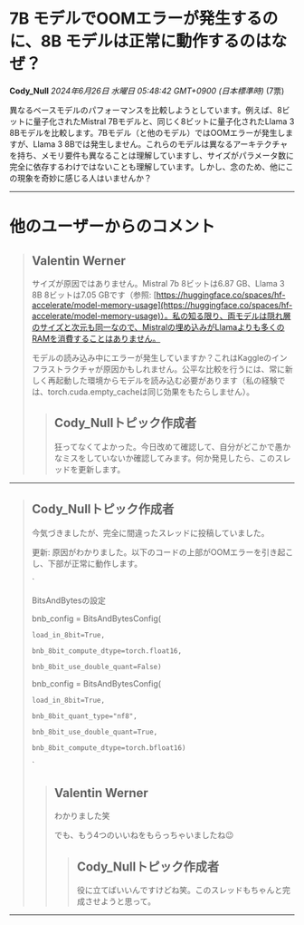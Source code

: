 # 7B モデルでOOMエラーが発生するのに、8B モデルは正常に動作するのはなぜ？

**Cody_Null** *2024年6月26日 水曜日 05:48:42 GMT+0900 (日本標準時)* (7票)

異なるベースモデルのパフォーマンスを比較しようとしています。例えば、8ビットに量子化されたMistral 7Bモデルと、同じく8ビットに量子化されたLlama 3 8Bモデルを比較します。7Bモデル（と他のモデル）ではOOMエラーが発生しますが、Llama 3 8Bでは発生しません。これらのモデルは異なるアーキテクチャを持ち、メモリ要件も異なることは理解していますし、サイズがパラメータ数に完全に依存するわけではないことも理解しています。しかし、念のため、他にこの現象を奇妙に感じる人はいませんか？

---
# 他のユーザーからのコメント

> ## Valentin Werner
> 
> サイズが原因ではありません。Mistral 7b 8ビットは6.87 GB、Llama 3 8B 8ビットは7.05 GBです（参照: [https://huggingface.co/spaces/hf-accelerate/model-memory-usage](https://huggingface.co/spaces/hf-accelerate/model-memory-usage)）。私の知る限り、両モデルは隠れ層のサイズと次元も同一なので、Mistralの埋め込みがLlamaよりも多くのRAMを消費することはありません。
> 
> モデルの読み込み中にエラーが発生していますか？これはKaggleのインフラストラクチャが原因かもしれません。公平な比較を行うには、常に新しく再起動した環境からモデルを読み込む必要があります（私の経験では、torch.cuda.empty_cacheは同じ効果をもたらしません）。
> 
> 
> 
> > ## Cody_Nullトピック作成者
> > 
> > 狂ってなくてよかった。今日改めて確認して、自分がどこかで愚かなミスをしていないか確認してみます。何か発見したら、このスレッドを更新します。
> > 
> > 
> > 
---
> ## Cody_Nullトピック作成者
> 
> 今気づきましたが、完全に間違ったスレッドに投稿していました。
> 
> 更新: 原因がわかりました。以下のコードの上部がOOMエラーを引き起こし、下部が正常に動作します。
> 
> `
> 
> BitsAndBytesの設定
> 
> bnb_config =  BitsAndBytesConfig(
> 
>     load_in_8bit=True,
> 
>     bnb_8bit_compute_dtype=torch.float16,
> 
>     bnb_8bit_use_double_quant=False)
> 
> bnb_config = BitsAndBytesConfig(
> 
>     load_in_8bit=True,
> 
>     bnb_8bit_quant_type="nf8",
> 
>     bnb_8bit_use_double_quant=True,
> 
>     bnb_8bit_compute_dtype=torch.bfloat16)
> 
> `
> 
> 
> 
> > ## Valentin Werner
> > 
> > わかりました笑
> > 
> > でも、もう4つのいいねをもらっちゃいましたね😉
> > 
> > 
> > 
> > > ## Cody_Nullトピック作成者
> > > 
> > > 役に立てばいいんですけどね笑。このスレッドもちゃんと完成させようと思って。
> > > 
> > > 
> > > 
---

